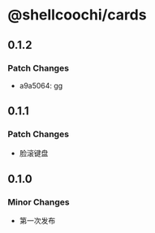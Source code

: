 # @shellcoochi/cards

## 0.1.2

### Patch Changes

- a9a5064: gg

## 0.1.1

### Patch Changes

- 脸滚键盘

## 0.1.0

### Minor Changes

- 第一次发布

